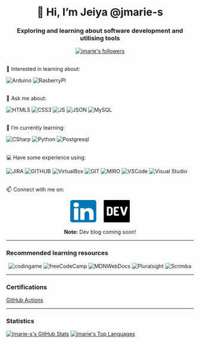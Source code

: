 
<!---
jmarie-s/jmarie-s is a ✨ special ✨ repository because its `README.md` (this file) appears on your GitHub profile.
You can click the Preview link to take a look at your changes.
--->

<div align="center">
  <h1>👋 Hi, I’m Jeiya @jmarie-s </h1>
  <h3> Exploring and learning about software development and utilising tools</h3>
  <!-- 
      <a href="https://visitor-badge.laobi.icu/badge?page_id=jmarie-s.jmarie-s"><img alt="jmarie-s's visitors (not unique)" src="https://visitor-badge.laobi.icu/badge?page_id=jmarie-s.jmarie-s"/></a>
  -->
  <a href="https://img.shields.io/github/followers/jmarie-s?label=Follow&style=social"><img alt="jmarie's followers" src="https://img.shields.io/github/followers/jmarie-s?label=Follow&style=social"></a>
</div>
<div>
  <br/>
  <p>👀 Interested in learning about:</p>
  <div>
    <img src="https://img.shields.io/badge/Arduino-00979D?style=for-the-badge&logo=Arduino&logoColor=white" alt="Arduino"/>
    <img src="https://img.shields.io/badge/Raspberry%20Pi-A22846?style=for-the-badge&logo=Raspberry%20Pi&logoColor=white" alt="RasberryPI"/>
  </div>
  <br />
  <p>💬 Ask me about:</p>
  <div>
    <img src="https://img.shields.io/badge/HTML5-E34F26?style=for-the-badge&logo=html5&logoColor=white" alt="HTML5"/>
    <img src="https://img.shields.io/badge/CSS3-1572B6?style=for-the-badge&logo=css3&logoColor=white" alt="CSS3"/>
    <img src="https://img.shields.io/badge/JavaScript-323330?style=for-the-badge&logo=javascript&logoColor=F7DF1E" alt="JS"/>
    <img src="https://img.shields.io/badge/json-5E5C5C?style=for-the-badge&logo=json&logoColor=white" alt="JSON"/>
    <img src="https://img.shields.io/badge/MySQL-005C84?style=for-the-badge&logo=mysql&logoColor=white" alt="MySQL"/>
  </div>
  </br>
  <p>🌱 I’m currently learning:</p>
  <div>
    <img src="https://img.shields.io/badge/C%23-239120?style=for-the-badge&logo=c-sharp&logoColor=white" alt="CSharp"/>
    <img src="https://img.shields.io/badge/Python-FFD43B?style=for-the-badge&logo=python&logoColor=blue" alt="Python"/>
    <img src="https://img.shields.io/badge/PostgreSQL-316192?style=for-the-badge&logo=postgresql&logoColor=white"/ alt="Postgresql"/>
  </div>
  </br>
  <p>💻 Have some experience using:</p>
  <div>
    <img src="https://img.shields.io/badge/Jira-0052CC?style=for-the-badge&logo=Jira&logoColor=white" alt="JIRA"/>
    <img src="https://img.shields.io/badge/GitHub-100000?style=for-the-badge&logo=github&logoColor=white" alt="GITHUB"/>
    <img src="https://img.shields.io/badge/VirtualBox-21416b?style=for-the-badge&logo=VirtualBox&logoColor=white" alt="VirtualBox" />
     <img src="https://img.shields.io/badge/GIT-E44C30?style=for-the-badge&logo=git&logoColor=white" alt="GIT"/>
    <img src="https://img.shields.io/badge/Miro-F7C922?style=for-the-badge&logo=Miro&logoColor=050036" alt="MIRO"/>
    <img src="https://img.shields.io/badge/Visual_Studio_Code-0078D4?style=for-the-badge&logo=visual%20studio%20code&logoColor=white" alt="VSCode"/>
    <img src="https://img.shields.io/badge/Visual_Studio-5C2D91?style=for-the-badge&logo=visual%20studio&logoColor=white" alt="Visual Studio"/>
  </div>
  </br>
  <p>📫 Connect with me on: </p>
  <div align="center">
    <a href="https://www.linkedin.com/in/jeiya-marie-s-12541b188"><img src="/images/linkedIn.png" alt="linkedInLogo" width="70" height="60"></a>
    &nbsp
    &nbsp
    <a href="https://dev.to/jmaries"><img src="/images/dev.png" alt="devLogo" width="70" height="60"></a>
    </br>
    <p><strong>Note:</strong> Dev blog coming soon!</p>
  </div>
</div>
<div align="center">
  <hr>
  <h3 align="left">Recommended learning resources</h3>
    <img src="https://img.shields.io/badge/CodinGame-F2BB13?style=for-the-badge&logo=codingame&logoColor=white" alt="codingame"/>
    <img src="https://img.shields.io/badge/freecodecamp-27273D?style=for-the-badge&logo=freecodecamp&logoColor=white" alt="freeCodeCamp"/>
    <img src="https://img.shields.io/badge/MDN_Web_Docs-black?style=for-the-badge&logo=mdnwebdocs&logoColor=white" alt="MDNWebDocs"/>
    <img src="https://img.shields.io/badge/Pluralsight-F15B2A?style=for-the-badge&logo=Pluralsight&logoColor=white" alt="Pluralsight"/>
    <img src="https://img.shields.io/badge/scrimba-2B283A?style=for-the-badge&logo=scrimba&logoColor=white" alt="Scrimba"/>
</div>
<div>
  <hr>
  <h3 align="left">Certifications</h3>
  <!--START_SECTION:badges-->
  <!--END_SECTION:badges-->
  <a href="https://www.credly.com/badges/53fe4f3a-7989-48c2-8187-c01583126263/public_url">GitHub Actions</a>
</div>
<div align="left">
  <hr>
  <h3>Statistics</h3>
  <a href="https://github-readme-stats.vercel.app/api?username=jmarie-s&count_private=true&theme=apprentice"><img alt="jmarie-s's GitHub Stats"  src="https://github-readme-stats.vercel.app/api?username=jmarie-s&count_private=true&theme=apprentice"/></a>
  <a href="https://github-readme-stats.vercel.app/api/top-langs/?username=jmarie-s&layout=compact&theme=apprentice"><img alt="jmarie's Top Languages" src="https://github-readme-stats.vercel.app/api/top-langs/?username=jmarie-s&layout=compact&theme=apprentice"/></a>
</div>

 
